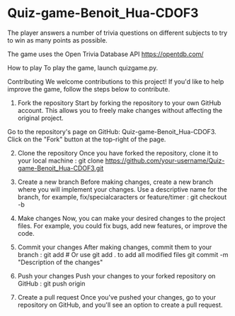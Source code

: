 # Quiz-game-Benoit_Hua-CDOF3

The player answers a number of trivia questions on different subjects to try to win as many points as possible.

The game uses the Open Trivia Database API https://opentdb.com/



How to play
To play the game, launch quizgame.py.



Contributing
We welcome contributions to this project! If you'd like to help improve the game, follow the steps below to contribute.

1. Fork the repository
Start by forking the repository to your own GitHub account. This allows you to freely make changes without affecting the original project.

Go to the repository's page on GitHub: Quiz-game-Benoit_Hua-CDOF3.
Click on the "Fork" button at the top-right of the page.

2. Clone the repository
Once you have forked the repository, clone it to your local machine : git clone https://github.com/your-username/Quiz-game-Benoit_Hua-CDOF3.git

3. Create a new branch
Before making changes, create a new branch where you will implement your changes. Use a descriptive name for the branch, for example, fix/specialcaracters or feature/timer : git checkout -b <branch-name>

4. Make changes
Now, you can make your desired changes to the project files. For example, you could fix bugs, add new features, or improve the code.

5. Commit your changes
After making changes, commit them to your branch : git add <file-name>  # Or use git add . to add all modified files
git commit -m "Description of the changes"

6. Push your changes
Push your changes to your forked repository on GitHub : git push origin <branch-name>

7. Create a pull request
Once you've pushed your changes, go to your repository on GitHub, and you'll see an option to create a pull request.















